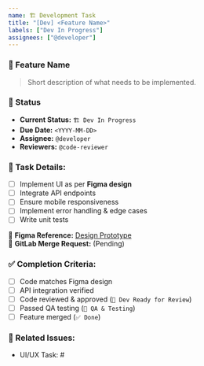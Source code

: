 ```yaml
---
name: 🏗 Development Task
title: "[Dev] <Feature Name>"
labels: ["Dev In Progress"]
assignees: ["@developer"]
---
```


### 🎯 Feature Name

> Short description of what needs to be implemented.

### 📌 Status

- **Current Status:** `🏗 Dev In Progress`
- **Due Date:** `<YYYY-MM-DD>`
- **Assignee:** `@developer`
- **Reviewers:** `@code-reviewer`

### 🔹 Task Details:

- [ ] Implement UI as per **Figma design**
- [ ] Integrate API endpoints
- [ ] Ensure mobile responsiveness
- [ ] Implement error handling & edge cases
- [ ] Write unit tests

🔗 **Figma Reference:** [Design Prototype](#)  
🔗 **GitLab Merge Request:** (Pending)

### ✅ Completion Criteria:

- [ ] Code matches Figma design
- [ ] API integration verified
- [ ] Code reviewed & approved (`👀 Dev Ready for Review`)
- [ ] Passed QA testing (`🔄 QA & Testing`)
- [ ] Feature merged (`✅ Done`)

### 🔗 Related Issues:

- UI/UX Task: #<UI Issue Number>
